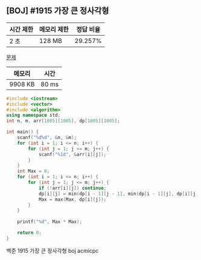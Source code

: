 ## [BOJ] #1915 가장 큰 정사각형

| 시간 제한 | 메모리 제한 | 정답 비율 |
| --------- | ----------- | --------- |
| 2 초      | 128 MB      | 29.257%   |

[문제](https://www.acmicpc.net/problem/1915)



| 메모리  | 시간  |
| ------- | ----- |
| 9908 KB | 80 ms |

```c++
#include <iostream>
#include <vector>
#include <algorithm>
using namespace std;
int n, m, arr[1005][1005], dp[1005][1005];

int main() {
	scanf("%d%d", &n, &m);
	for (int i = 1; i <= n; i++) {
		for (int j = 1; j <= m; j++) {
			scanf("%1d", &arr[i][j]);
		}
	}
	int Max = 0;
	for (int i = 1; i <= n; i++) {
		for (int j = 1; j <= m; j++) {
			if (!arr[i][j]) continue;
			dp[i][j] = min(dp[i - 1][j - 1], min(dp[i - 1][j], dp[i][j - 1])) + 1;
			Max = max(Max, dp[i][j]);
		}
	}
	
	printf("%d", Max * Max);

	return 0;
}
```





백준 1915 가장 큰 정사각형 boj acmicpc

